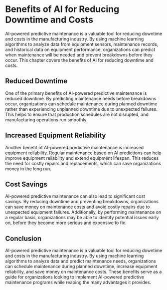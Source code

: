 Benefits of AI for Reducing Downtime and Costs
==========================================================================================================

AI-powered predictive maintenance is a valuable tool for reducing downtime and costs in the manufacturing industry. By using machine learning algorithms to analyze data from equipment sensors, maintenance records, and historical data on equipment performance, organizations can predict when maintenance will be needed and prevent breakdowns before they occur. This chapter covers the benefits of AI for reducing downtime and costs.

Reduced Downtime
----------------

One of the primary benefits of AI-powered predictive maintenance is reduced downtime. By predicting maintenance needs before breakdowns occur, organizations can schedule maintenance during planned downtime rather than experiencing unplanned downtime due to unexpected failures. This helps to ensure that production schedules are not disrupted, and manufacturing operations run smoothly.

Increased Equipment Reliability
-------------------------------

Another benefit of AI-powered predictive maintenance is increased equipment reliability. Regular maintenance based on AI predictions can help improve equipment reliability and extend equipment lifespan. This reduces the need for costly repairs and replacements, which can save organizations money in the long run.

Cost Savings
------------

AI-powered predictive maintenance can also lead to significant cost savings. By reducing downtime and preventing breakdowns, organizations can save money on maintenance costs and avoid costly repairs due to unexpected equipment failures. Additionally, by performing maintenance on a regular basis, organizations may be able to identify potential issues early on, before they become more serious and expensive to fix.

Conclusion
----------

AI-powered predictive maintenance is a valuable tool for reducing downtime and costs in the manufacturing industry. By using machine learning algorithms to analyze data and predict maintenance needs, organizations can schedule maintenance during planned downtime, increase equipment reliability, and save money on maintenance costs. These benefits serve as a guide for organizations looking to implement AI-powered predictive maintenance programs while reaping the many advantages it provides.

